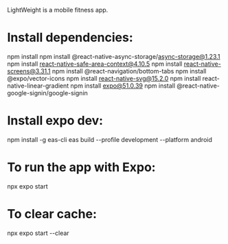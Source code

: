 LightWeight is a mobile fitness app.

#####

# Install dependencies:
npm install
npm install @react-native-async-storage/async-storage@1.23.1
npm install react-native-safe-area-context@4.10.5
npm install react-native-screens@3.31.1
npm install @react-navigation/bottom-tabs
npm install @expo/vector-icons
npm install react-native-svg@15.2.0
npm install react-native-linear-gradient
npm install expo@51.0.39
npm install @react-native-google-signin/google-signin



###

# Install expo dev: 
npm install -g eas-cli
eas build --profile development --platform android

#####

# To run the app with Expo:
npx expo start

# To clear cache:
npx expo start --clear

#####
